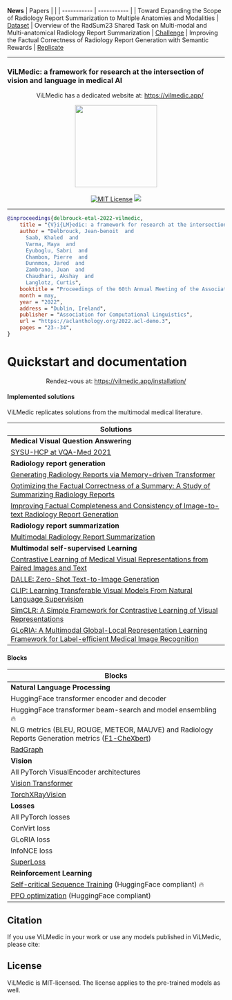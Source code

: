 **News**
| Papers  | | 
| ----------- | ----------- |
|  Toward Expanding the Scope of Radiology Report Summarization to Multiple Anatomies and Modalities | [Dataset](https://vilmedic.app/papers/acl2023) 
|  Overview of the RadSum23 Shared Task on Multi-modal and Multi-anatomical Radiology Report Summarization | [Challenge](https://vilmedic.app/misc/bionlp23/sharedtask/) 
|  Improving the Factual Correctness of Radiology Report Generation with Semantic Rewards | [Replicate](https://vilmedic.app/papers/emnlp2022/) 

---

### ViLMedic: a framework for research at the intersection of vision and language in medical AI

<p align="center">
  <img src="https://vilmedic.app/favicon/favicon-64x64.png" alt="" style="width: 14px;"> ViLMedic has a dedicated website at: <a href="https://vilmedic.app/">https://vilmedic.app/</a>
</p>

<p align="center">
  <img src="vilmedic/logo.png" width="190px">
  <br />
  <br />
   <a href="https://github.com/jbdel/vilmedic/blob/master/LICENSE"><img alt="MIT License" src="https://img.shields.io/badge/license-MIT-red.svg" /></a>
  <img src="https://img.shields.io/badge/Stanford-Medicine-red" />
</p>

---

```bibtex
@inproceedings{delbrouck-etal-2022-vilmedic,
    title = "{V}i{LM}edic: a framework for research at the intersection of vision and language in medical {AI}",
    author = "Delbrouck, Jean-benoit  and
      Saab, Khaled  and
      Varma, Maya  and
      Eyuboglu, Sabri  and
      Chambon, Pierre  and
      Dunnmon, Jared  and
      Zambrano, Juan  and
      Chaudhari, Akshay  and
      Langlotz, Curtis",
    booktitle = "Proceedings of the 60th Annual Meeting of the Association for Computational Linguistics: System Demonstrations",
    month = may,
    year = "2022",
    address = "Dublin, Ireland",
    publisher = "Association for Computational Linguistics",
    url = "https://aclanthology.org/2022.acl-demo.3",
    pages = "23--34",
}
```


# Quickstart and documentation

<p align="center">
Rendez-vous at: <a href="https://vilmedic.app/installation/">https://vilmedic.app/installation/</a>
</p>





#### Implemented solutions

ViLMedic replicates solutions from the multimodal medical literature.

| Solutions  | 
| ----------- | 
| **Medical Visual Question Answering**
| [SYSU-HCP at VQA-Med 2021](http://ceur-ws.org/Vol-2936/paper-99.pdf)
| **Radiology report generation**
| [Generating Radiology Reports via Memory-driven Transformer](https://arxiv.org/pdf/2010.16056.pdf)
| [Optimizing the Factual Correctness of a Summary: A Study of Summarizing Radiology Reports](https://arxiv.org/abs/1911.02541)
| [Improving Factual Completeness and Consistency of Image-to-text Radiology Report Generation](https://arxiv.org/abs/2010.10042)
| **Radiology report summarization**
| [Multimodal Radiology Report Summarization](https://aclanthology.org/2021.bionlp-1.33/)
| **Multimodal self-supervised Learning**
| [Contrastive Learning of Medical Visual Representations from Paired Images and Text](https://openreview.net/pdf?id=T4gXBOXoIUr)
| [DALLE: Zero-Shot Text-to-Image Generation](https://arxiv.org/abs/2102.12092)
| [CLIP: Learning Transferable Visual Models From Natural Language Supervision](https://arxiv.org/abs/2103.00020)
| [SimCLR: A Simple Framework for Contrastive Learning of Visual Representations](https://arxiv.org/abs/2002.05709)
| [GLoRIA: A Multimodal Global-Local Representation Learning Framework for Label-efficient Medical Image Recognition](https://openaccess.thecvf.com/content/ICCV2021/papers/Huang_GLoRIA_A_Multimodal_Global-Local_Representation_Learning_Framework_for_Label-Efficient_Medical_ICCV_2021_paper.pdf)


#### Blocks

| Blocks  | 
| ----------- | 
| **Natural Language Processing**
| HuggingFace transformer encoder and decoder
| HuggingFace transformer beam-search and model ensembling :fire:	
| NLG metrics (BLEU, ROUGE, METEOR, MAUVE) and Radiology Reports Generation metrics ([F1-CheXbert](https://github.com/stanfordmlgroup/CheXbert))
| [RadGraph](https://openreview.net/pdf?id=pMWtc5NKd7V)
| **Vision**
| All PyTorch VisualEncoder architectures 
| [Vision Transformer](https://arxiv.org/abs/2010.11929)
| [TorchXRayVision](https://github.com/mlmed/torchxrayvision)
| **Losses**
| All PyTorch losses
| ConVirt loss
| GLoRIA loss
| InfoNCE loss
| [SuperLoss](https://proceedings.neurips.cc/paper/2020/file/2cfa8f9e50e0f510ede9d12338a5f564-Paper.pdf)
| **Reinforcement Learning**
| [Self-critical Sequence Training](https://arxiv.org/abs/1612.00563) (HuggingFace compliant) :fire:
| [PPO optimization](https://arxiv.org/abs/1612.00563)  (HuggingFace compliant)


## Citation

If you use ViLMedic in your work or use any models published in ViLMedic, please cite:

## License
ViLMedic is MIT-licensed. The license applies to the pre-trained models as well.
